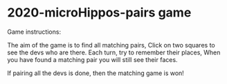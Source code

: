 # 2020-microHippos-pairs game

Game instructions:

The aim of the game is to find all matching pairs,
Click on two squares to see the devs who are there.
Each turn, try to remember their places,
When you have found a matching pair you will still see their faces.

If pairing all the devs is done, then the matching game is won!
